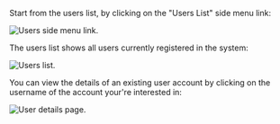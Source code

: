 Start from the users list, by clicking on the "Users List" side menu link:

![Users side menu link.](images/users-side-menu.png)

The users list shows all users currently registered in the system:

![Users list.](images/users-list.png)

You can view the details of an existing user account by clicking on the username of the account your're interested in:

![User details page.](images/user-details-page.png)

